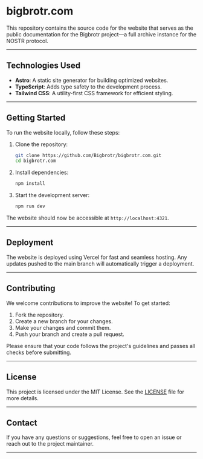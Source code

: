 # bigbrotr.com

This repository contains the source code for the website that serves as the public documentation for the Bigbrotr project—a full archive instance for the NOSTR protocol.

---

## Technologies Used

- **Astro**: A static site generator for building optimized websites.
- **TypeScript**: Adds type safety to the development process.
- **Tailwind CSS**: A utility-first CSS framework for efficient styling.

---

## Getting Started

To run the website locally, follow these steps:

1. Clone the repository:

   ```bash
   git clone https://github.com/Bigbrotr/bigbrotr.com.git
   cd bigbrotr.com
   ```

2. Install dependencies:

   ```bash
   npm install
   ```

3. Start the development server:

   ```bash
   npm run dev
   ```

The website should now be accessible at `http://localhost:4321`.

---

## Deployment

The website is deployed using Vercel for fast and seamless hosting. Any updates pushed to the main branch will automatically trigger a deployment.

---

## Contributing

We welcome contributions to improve the website! To get started:

1. Fork the repository.
2. Create a new branch for your changes.
3. Make your changes and commit them.
4. Push your branch and create a pull request.

Please ensure that your code follows the project's guidelines and passes all checks before submitting.

---

## License

This project is licensed under the MIT License. See the [LICENSE](LICENSE) file for more details.

---

## Contact

If you have any questions or suggestions, feel free to open an issue or reach out to the project maintainer.

---
